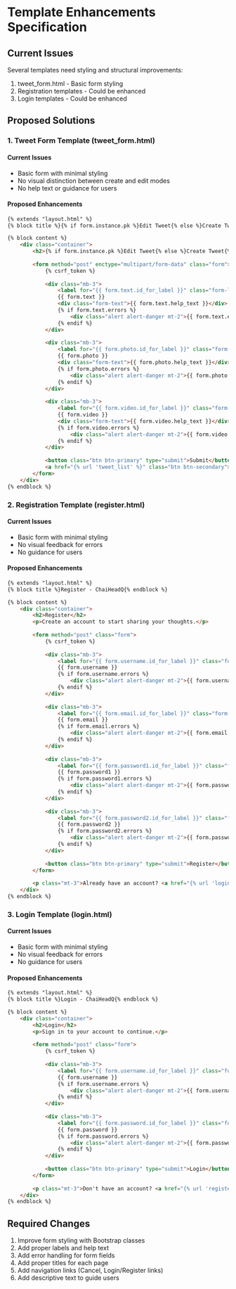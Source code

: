# Template Enhancements Specification

## Current Issues
Several templates need styling and structural improvements:
1. tweet_form.html - Basic form styling
2. Registration templates - Could be enhanced
3. Login templates - Could be enhanced

## Proposed Solutions

### 1. Tweet Form Template (tweet_form.html)
#### Current Issues
- Basic form with minimal styling
- No visual distinction between create and edit modes
- No help text or guidance for users

#### Proposed Enhancements
```html
{% extends "layout.html" %}
{% block title %}{% if form.instance.pk %}Edit Tweet{% else %}Create Tweet{% endif %} - ChaiHeadQ{% endblock %}

{% block content %}
    <div class="container">
        <h2>{% if form.instance.pk %}Edit Tweet{% else %}Create Tweet{% endif %}</h2>
        
        <form method="post" enctype="multipart/form-data" class="form">
            {% csrf_token %}
            
            <div class="mb-3">
                <label for="{{ form.text.id_for_label }}" class="form-label">Tweet Content</label>
                {{ form.text }}
                <div class="form-text">{{ form.text.help_text }}</div>
                {% if form.text.errors %}
                    <div class="alert alert-danger mt-2">{{ form.text.errors }}</div>
                {% endif %}
            </div>
            
            <div class="mb-3">
                <label for="{{ form.photo.id_for_label }}" class="form-label">Photo (Optional)</label>
                {{ form.photo }}
                <div class="form-text">{{ form.photo.help_text }}</div>
                {% if form.photo.errors %}
                    <div class="alert alert-danger mt-2">{{ form.photo.errors }}</div>
                {% endif %}
            </div>
            
            <div class="mb-3">
                <label for="{{ form.video.id_for_label }}" class="form-label">Video (Optional)</label>
                {{ form.video }}
                <div class="form-text">{{ form.video.help_text }}</div>
                {% if form.video.errors %}
                    <div class="alert alert-danger mt-2">{{ form.video.errors }}</div>
                {% endif %}
            </div>
            
            <button class="btn btn-primary" type="submit">Submit</button>
            <a href="{% url 'tweet_list' %}" class="btn btn-secondary">Cancel</a>
        </form>
    </div>
{% endblock %}
```

### 2. Registration Template (register.html)
#### Current Issues
- Basic form with minimal styling
- No visual feedback for errors
- No guidance for users

#### Proposed Enhancements
```html
{% extends "layout.html" %}
{% block title %}Register - ChaiHeadQ{% endblock %}

{% block content %}
    <div class="container">
        <h2>Register</h2>
        <p>Create an account to start sharing your thoughts.</p>
        
        <form method="post" class="form">
            {% csrf_token %}
            
            <div class="mb-3">
                <label for="{{ form.username.id_for_label }}" class="form-label">Username</label>
                {{ form.username }}
                {% if form.username.errors %}
                    <div class="alert alert-danger mt-2">{{ form.username.errors }}</div>
                {% endif %}
            </div>
            
            <div class="mb-3">
                <label for="{{ form.email.id_for_label }}" class="form-label">Email</label>
                {{ form.email }}
                {% if form.email.errors %}
                    <div class="alert alert-danger mt-2">{{ form.email.errors }}</div>
                {% endif %}
            </div>
            
            <div class="mb-3">
                <label for="{{ form.password1.id_for_label }}" class="form-label">Password</label>
                {{ form.password1 }}
                {% if form.password1.errors %}
                    <div class="alert alert-danger mt-2">{{ form.password1.errors }}</div>
                {% endif %}
            </div>
            
            <div class="mb-3">
                <label for="{{ form.password2.id_for_label }}" class="form-label">Confirm Password</label>
                {{ form.password2 }}
                {% if form.password2.errors %}
                    <div class="alert alert-danger mt-2">{{ form.password2.errors }}</div>
                {% endif %}
            </div>
            
            <button class="btn btn-primary" type="submit">Register</button>
        </form>
        
        <p class="mt-3">Already have an account? <a href="{% url 'login' %}">Login here</a>.</p>
    </div>
{% endblock %}
```

### 3. Login Template (login.html)
#### Current Issues
- Basic form with minimal styling
- No visual feedback for errors
- No guidance for users

#### Proposed Enhancements
```html
{% extends "layout.html" %}
{% block title %}Login - ChaiHeadQ{% endblock %}

{% block content %}
    <div class="container">
        <h2>Login</h2>
        <p>Sign in to your account to continue.</p>
        
        <form method="post" class="form">
            {% csrf_token %}
            
            <div class="mb-3">
                <label for="{{ form.username.id_for_label }}" class="form-label">Username</label>
                {{ form.username }}
                {% if form.username.errors %}
                    <div class="alert alert-danger mt-2">{{ form.username.errors }}</div>
                {% endif %}
            </div>
            
            <div class="mb-3">
                <label for="{{ form.password.id_for_label }}" class="form-label">Password</label>
                {{ form.password }}
                {% if form.password.errors %}
                    <div class="alert alert-danger mt-2">{{ form.password.errors }}</div>
                {% endif %}
            </div>
            
            <button class="btn btn-primary" type="submit">Login</button>
        </form>
        
        <p class="mt-3">Don't have an account? <a href="{% url 'register' %}">Register here</a>.</p>
    </div>
{% endblock %}
```

## Required Changes
1. Improve form styling with Bootstrap classes
2. Add proper labels and help text
3. Add error handling for form fields
4. Add proper titles for each page
5. Add navigation links (Cancel, Login/Register links)
6. Add descriptive text to guide users